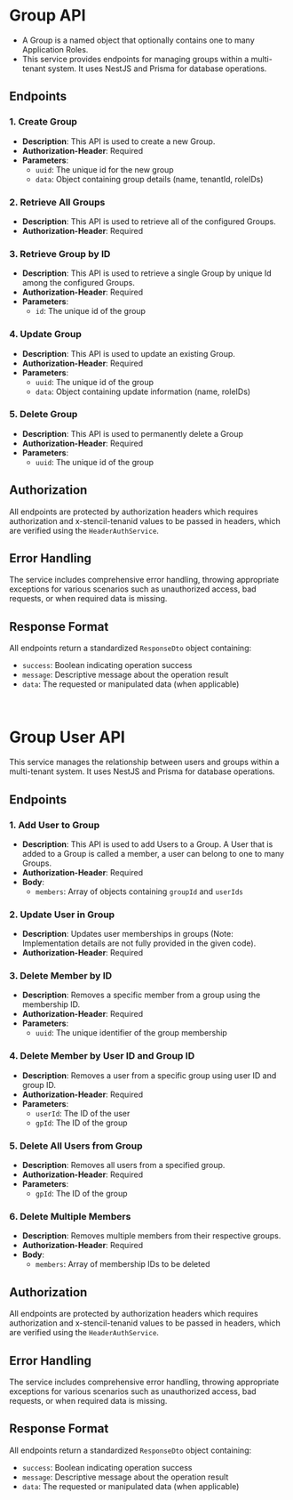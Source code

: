 # Group API

- A Group is a named object that optionally contains one to many Application Roles.
- This service provides endpoints for managing groups within a multi-tenant system. It uses NestJS and Prisma for database operations.



## Endpoints

### 1. Create Group
- **Description**: This API is used to create a new Group.
- **Authorization-Header**: Required
- **Parameters**: 
  - `uuid`: The unique id for the new group
  - `data`: Object containing group details (name, tenantId, roleIDs)

### 2. Retrieve All Groups
- **Description**: This API is used to retrieve all of the configured Groups.
- **Authorization-Header**: Required

### 3. Retrieve Group by ID
- **Description**: This API is used to retrieve a single Group by unique Id among the configured Groups.
- **Authorization-Header**: Required
- **Parameters**: 
  - `id`: The unique id of the group

### 4. Update Group
- **Description**: This API is used to update an existing Group.
- **Authorization-Header**: Required
- **Parameters**: 
  - `uuid`: The unique id of the group
  - `data`: Object containing update information (name, roleIDs)

### 5. Delete Group
- **Description**: This API is used to permanently delete a Group
- **Authorization-Header**: Required
- **Parameters**: 
  - `uuid`: The unique id of the group

## Authorization
All endpoints are protected by authorization headers which requires authorization and x-stencil-tenanid values to be passed in headers, which are verified using the `HeaderAuthService`.

## Error Handling
The service includes comprehensive error handling, throwing appropriate exceptions for various scenarios such as unauthorized access, bad requests, or when required data is missing.

## Response Format
All endpoints return a standardized `ResponseDto` object containing:
- `success`: Boolean indicating operation success
- `message`: Descriptive message about the operation result
- `data`: The requested or manipulated data (when applicable)

<br>

# Group User API

This service manages the relationship between users and groups within a multi-tenant system. It uses NestJS and Prisma for database operations.

## Endpoints

### 1. Add User to Group
- **Description**: This API is used to add Users to a Group. A User that is added to a Group is called a member, a user can belong to one to many Groups.
- **Authorization-Header**: Required
- **Body**: 
  - `members`: Array of objects containing `groupId` and `userIds`

### 2. Update User in Group
- **Description**: Updates user memberships in groups (Note: Implementation details are not fully provided in the given code).
- **Authorization-Header**: Required

### 3. Delete Member by ID
- **Description**: Removes a specific member from a group using the membership ID.
- **Authorization-Header**: Required
- **Parameters**: 
  - `uuid`: The unique identifier of the group membership

### 4. Delete Member by User ID and Group ID
- **Description**: Removes a user from a specific group using user ID and group ID.
- **Authorization-Header**: Required
- **Parameters**: 
  - `userId`: The ID of the user
  - `gpId`: The ID of the group

### 5. Delete All Users from Group
- **Description**: Removes all users from a specified group.
- **Authorization-Header**: Required
- **Parameters**: 
  - `gpId`: The ID of the group

### 6. Delete Multiple Members
- **Description**: Removes multiple members from their respective groups.
- **Authorization-Header**: Required
- **Body**: 
  - `members`: Array of membership IDs to be deleted

## Authorization
All endpoints are protected by authorization headers which requires authorization and x-stencil-tenanid values to be passed in headers, which are verified using the `HeaderAuthService`.

## Error Handling
The service includes comprehensive error handling, throwing appropriate exceptions for various scenarios such as unauthorized access, bad requests, or when required data is missing.

## Response Format
All endpoints return a standardized `ResponseDto` object containing:
- `success`: Boolean indicating operation success
- `message`: Descriptive message about the operation result
- `data`: The requested or manipulated data (when applicable)

